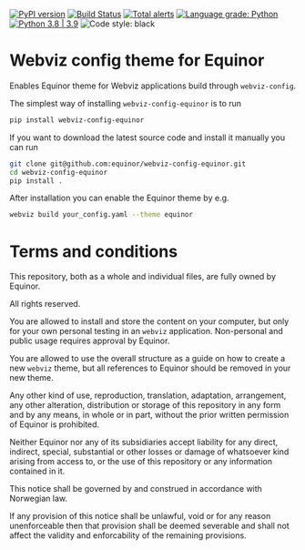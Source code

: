 [![PyPI version](https://badge.fury.io/py/webviz-config-equinor.svg)](https://badge.fury.io/py/webviz-config-equinor)
[![Build Status](https://github.com/equinor/webviz-config-equinor/workflows/webviz-config-equinor/badge.svg)](https://github.com/equinor/webviz-config-equinor/actions?query=branch%3Amaster)
[![Total alerts](https://img.shields.io/lgtm/alerts/g/equinor/webviz-config-equinor.svg?logo=lgtm&logoWidth=18)](https://lgtm.com/projects/g/equinor/webviz-config-equinor/alerts/)
[![Language grade: Python](https://img.shields.io/lgtm/grade/python/g/equinor/webviz-config-equinor.svg?logo=lgtm&logoWidth=18)](https://lgtm.com/projects/g/equinor/webviz-config-equinor/context:python)
[![Python 3.8 | 3.9](https://img.shields.io/badge/python-3.6%20|%203.7%20|%203.8%20|%203.9-blue.svg)](https://www.python.org/)
![Code style: black](https://img.shields.io/badge/code%20style-black-000000.svg)

# Webviz config theme for Equinor

Enables Equinor theme for Webviz applications build through `webviz-config`.

The simplest way of installing `webviz-config-equinor` is to run
```bash
pip install webviz-config-equinor
```

If you want to download the latest source code and install it manually you 
can run
```bash
git clone git@github.com:equinor/webviz-config-equinor.git
cd webviz-config-equinor
pip install .
```

After installation you can enable the Equinor theme by e.g.
```bash
webviz build your_config.yaml --theme equinor
```

# Terms and conditions

This repository, both as a whole and individual files,
are fully owned by Equinor.

All rights reserved.

You are allowed to install and store the content on your computer, but only
for your own personal testing in an `webviz` application. Non-personal
and public usage requires approval by Equinor.

You are allowed to use the overall structure as a guide on how to
create a new `webviz` theme, but all references to Equinor should
be removed in your new theme.

Any other kind of use, reproduction, translation, adaptation, arrangement,
any other alteration, distribution or storage of this repository in any
form and by any means, in whole or in part, without the prior written
permission of Equinor is prohibited.

Neither Equinor nor any of its subsidiaries accept liability for any direct,
indirect, special, substantial or other losses or damage of whatsoever kind
arising from access to, or the use of this repository or any
information contained in it.

This notice shall be governed by and construed in accordance with Norwegian law.

If any provision of this notice shall be unlawful, void or for any reason
unenforceable then that provision shall be deemed severable and shall not
affect the validity and enforcability of the remaining provisions.
